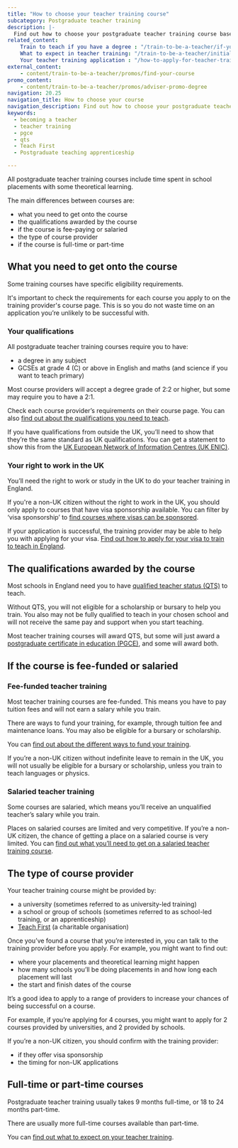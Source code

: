 ```yaml
---
title: "How to choose your teacher training course"
subcategory: Postgraduate teacher training
description: |-
  Find out how to choose your postgraduate teacher training course based on your eligibility, the qualifications you could get, and the course provider.
related_content: 
    Train to teach if you have a degree : "/train-to-be-a-teacher/if-you-have-a-degree" 
    What to expect in teacher training: "/train-to-be-a-teacher/initial-teacher-training"
    Your teacher training application : "/how-to-apply-for-teacher-training/teacher-training-application"
external_content:
    - content/train-to-be-a-teacher/promos/find-your-course
promo_content:
    - content/train-to-be-a-teacher/promos/adviser-promo-degree
navigation: 20.25
navigation_title: How to choose your course
navigation_description: Find out how to choose your postgraduate teacher training course.
keywords:
  - becoming a teacher
  - teacher training
  - pgce
  - qts
  - Teach First
  - Postgraduate teaching apprenticeship

---
```


All postgraduate teacher training courses include time spent in school placements with some theoretical learning. 

The main differences between courses are: 

* what you need to get onto the course
* the qualifications awarded by the course
* if the course is fee-paying or salaried 
* the type of course provider 
* if the course is full-time or part-time 

## What you need to get onto the course

Some training courses have specific eligibility requirements. 

It's important to check the requirements for each course you apply to on the training provider's course page. This is so you do not waste time on an application you’re unlikely to be successful with. 

### Your qualifications 

All postgraduate teacher training courses require you to have: 

* a degree in any subject 
* GCSEs at grade 4 (C) or above in English and maths (and science if you want to teach primary) 

Most course providers will accept a degree grade of 2:2 or higher, but some may require you to have a 2:1. 

Check each course provider’s requirements on their course page. You can also [find out about the qualifications you need to teach](/is-teaching-right-for-me/qualifications-you-need-to-teach).

<div class="inset">

<p> If you have qualifications from outside the UK, you’ll need to show that they’re the same standard as UK qualifications. You can get a statement to show this from the <a href="https://enic.org.uk/Qualifications/SOC/Default.aspx">UK European Network of Information Centres (UK ENIC)</a>.</p>

</div> 

### Your right to work in the UK 

You’ll need the right to work or study in the UK to do your teacher training in England. 

If you're a non-UK citizen without the right to work in the UK, you should only apply to courses that have visa sponsorship available. You can filter by ‘visa sponsorship’ to [find courses where visas can be sponsored](https://www.find-postgraduate-teacher-training.service.gov.uk/).   

If your application is successful, the training provider may be able to help you with applying for your visa. [Find out how to apply for your visa to train to teach in England](/non-uk-teachers/visas-for-non-uk-trainees).

## The qualifications awarded by the course

Most schools in England need you to have [qualified teacher status (QTS)](/train-to-be-a-teacher/what-is-qts) to teach. 

Without QTS, you will not eligible for a scholarship or bursary to help you train. You also may not be fully qualified to teach in your chosen school and will not receive the same pay and support when you start teaching.

Most teacher training courses will award QTS, but some will just award a [postgraduate certificate in education (PGCE)](/train-to-be-a-teacher/what-is-a-pgce), and some will award both. 

## If the course is fee-funded or salaried

### Fee-funded teacher training

Most teacher training courses are fee-funded. This means you have to pay tuition fees and will not earn a salary while you train. 

There are ways to fund your training, for example, through tuition fee and maintenance loans. You may also be eligible for a bursary or scholarship.

You can [find out about the different ways to fund your training](/funding-and-support).

<div class="inset">

<p> If you’re a non-UK citizen without indefinite leave to remain in the UK, you will not usually be eligible for a bursary or scholarship, unless you train to teach languages or physics.</p>

</div>

### Salaried teacher training

Some courses are salaried, which means you’ll receive an unqualified teacher’s salary while you train. 

Places on salaried courses are limited and very competitive. If you’re a non-UK citizen, the chance of getting a place on a salaried course is very limited. You can [find out what you’ll need to get on a salaried teacher training course](/funding-and-support/salaried-teacher-training). 

<div class="inset">

</div>

## The type of course provider 

Your teacher training course might be provided by: 

* a university (sometimes referred to as university-led training) 
* a school or group of schools (sometimes referred to as school-led training, or an apprenticeship) 
* [Teach First](https://www.teachfirst.org.uk/) (a charitable organisation)  

Once you’ve found a course that you’re interested in, you can talk to the training provider before you apply. For example, you might want to find out: 

* where your placements and theoretical learning might happen
* how many schools you’ll be doing placements in and how long each placement will last 
* the start and finish dates of the course 

It’s a good idea to apply to a range of providers to increase your chances of being successful on a course. 

For example, if you’re applying for 4 courses, you might want to apply for 2 courses provided by universities, and 2 provided by schools.

<div class="inset">
<p>If you’re a non-UK citizen, you should confirm with the training provider:</p>
  <ul>
     <li>if they offer visa sponsorship</li>
     <li>the timing for non-UK applications</li>
 </ul>

</div>

## Full-time or part-time courses 

Postgraduate teacher training usually takes 9 months full-time, or 18 to 24 months part-time.

There are usually more full-time courses available than part-time.

You can [find out what to expect on your teacher training](/train-to-be-a-teacher/initial-teacher-training).
